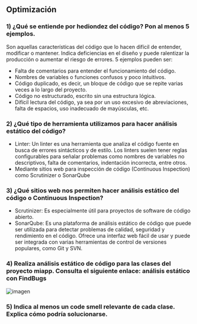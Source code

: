 ## **Optimización**

### 1) ¿Qué se entiende por hediondez del código? Pon al menos 5 ejemplos.

Son aquellas características del código que lo hacen difícil de entender, modificar o mantener. Indica deficiencias en el diseño y puede ralentizar la producción o aumentar el riesgo de errores. 5 ejemplos pueden ser:

- Falta de comentarios para entender el funcionamiento del código.
- Nombres de variables o funciones confusos y poco intuitivos.
- Código duplicado, es decir, un bloque de código que se repite varias veces a lo largo del proyecto.
- Código no estructurado, escrito sin una estructura lógica.
- Difícil lectura del código, ya sea por un uso excesivo de abreviaciones, falta de espacios, uso inadecuado de mayúsculas, etc.

### 2) ¿Qué tipo de herramienta utilizamos para hacer análisis estático del código?

- Linter: Un linter es una herramienta que analiza el código fuente en busca de errores sintácticos y de estilo. Los linters suelen tener reglas configurables para señalar problemas como nombres de variables no descriptivos, falta de comentarios, indentación incorrecta, entre otros.
- Mediante sitios web para inspección de código (Continuous Inspection) como Scrutinizer o SonarQube

### 3) ¿Qué sitios web nos permiten hacer análisis estático del código o Continuous Inspection?

- Scrutinizer: Es especialmente útil para proyectos de software de código abierto.
- SonarQube: Es una plataforma de análisis estático de código que puede ser utilizada para detectar problemas de calidad, seguridad y rendimiento en el código. Ofrece una interfaz web fácil de usar y puede ser integrada con varias herramientas de control de versiones populares, como Git y SVN.

### 4) Realiza análisis estático de código para las clases del proyecto miapp. Consulta el siguiente enlace: análisis estático con FindBugs
![imagen](https://raw.githubusercontent.com/Jesusjp759/Apuntes_ED/main/Imagenes/findbugs.png)

### 5) Indica al menos un code smell relevante de cada clase. Explica cómo podría solucionarse.
